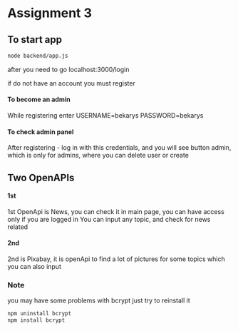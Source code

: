 # Assignment 3

## To start app

``` bash
node backend/app.js
```

after you need to go localhost:3000/login

if do not have an account you must register

#### To become an admin
While registering enter USERNAME=bekarys PASSWORD=bekarys

#### To check admin panel
After registering - log in with this credentials, and you will see button admin, which is only for admins, where you can delete user or create

## Two OpenAPIs

#### 1st

1st OpenApi is News, you can check it in main page, you can have access only if you are logged in
You can input any topic, and check for news related

#### 2nd 

2nd is Pixabay, it is openApi to find a lot of pictures for some topics which you can also input



### Note 
you may have some problems with bcrypt
just try to reinstall it

``` sh
npm uninstall bcrypt
npm install bcrypt
```